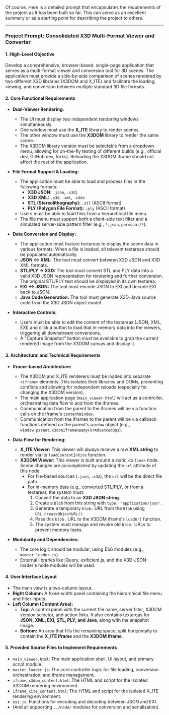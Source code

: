 Of course. Here is a detailed prompt that encapsulates the requirements of the project as it has been built so far. This can serve as an excellent summary or as a starting point for describing the project to others.

---

### **Project Prompt: Consolidated X3D Multi-Format Viewer and Converter**

#### **1. High-Level Objective**

Develop a comprehensive, browser-based, single-page application that serves as a multi-format viewer and conversion tool for 3D scenes. The application must provide a side-by-side comparison of scenes rendered by two different X3D libraries (X3DOM and X_ITE) and facilitate the loading, viewing, and conversion between multiple standard 3D file formats.

#### **2. Core Functional Requirements**

*   **Dual-Viewer Rendering:**
    *   The UI must display two independent rendering windows simultaneously.
    *   One window must use the **X_ITE** library to render scenes.
    *   The other window must use the **X3DOM** library to render the same scene.
    *   The X3DOM library version must be selectable from a dropdown menu, allowing for on-the-fly testing of different builds (e.g., official dev, GitHub dev, forks). Reloading the X3DOM iframe should not affect the rest of the application.

*   **File Format Support & Loading:**
    *   The application must be able to load and process files in the following formats:
        *   **X3D JSON:** `.json`, `.x3dj`
        *   **X3D XML:** `.x3d`, `.xml`, `.x3dv`
        *   **STL (Stereolithography):** `.stl` (ASCII format)
        *   **PLY (Polygon File Format):** `.ply` (ASCII format)
    *   Users must be able to load files from a hierarchical file menu.
    *   The file menu must support both a client-side text filter and a simulated server-side pattern filter (e.g., `*.json`, `personal/*`).

*   **Data Conversion and Display:**
    *   The application must feature textareas to display the scene data in various formats. When a file is loaded, all relevant textareas should be populated automatically.
    *   **JSON <-> XML:** The tool must convert between X3D JSON and X3D XML formats.
    *   **STL/PLY -> X3D:** The tool must convert STL and PLY data into a valid X3D JSON representation for rendering and further conversion. The original STL/PLY text should be displayed in its own textarea.
    *   **EXI <-> JSON:** The tool must encode JSON to EXI and decode EXI back to JSON.
    *   **Java Code Generation:** The tool must generate X3D-Java source code from the X3D JSON object model.

*   **Interactive Controls:**
    *   Users must be able to edit the content of the textareas (JSON, XML, EXI) and click a button to load that in-memory data into the viewers, triggering all downstream conversions.
    *   A "Capture Snapshot" button must be available to grab the current rendered image from the X3DOM canvas and display it.

#### **3. Architectural and Technical Requirements**

*   **Iframe-based Architecture:**
    *   The X3DOM and X_ITE renderers must be loaded into separate `<iframe>` elements. This isolates their libraries and DOMs, preventing conflicts and allowing for independent reloads (especially for changing the X3DOM version).
    *   The main application page (`main_viewer.html`) will act as a controller, orchestrating data flow to and from the iframes.
    *   Communication from the parent to the iframes will be via function calls on the iframe's `contentWindow`.
    *   Communication from the iframes to the parent will be via callback functions defined on the parent's `window` object (e.g., `window.parent.x3domIframeReadyForAdvancedOps`).

*   **Data Flow for Rendering:**
    *   **X_ITE Viewer:** This viewer will always receive a raw **XML string** to render via its `loadContentInXite` function.
    *   **X3DOM Viewer:** This viewer is built around a static `<Inline>` node. Scene changes are accomplished by updating the `url` attribute of this node.
        *   For file-based sources (`.json`, `.x3d`), the `url` will be the direct file path.
        *   For in-memory data (e.g., converted STL/PLY, or from a textarea), the system must:
            1.  Convert the data to an **X3D JSON string**.
            2.  Create a `Blob` from this string with `type: 'application/json'`.
            3.  Generate a temporary `blob:` URL from the `Blob` using `URL.createObjectURL()`.
            4.  Pass this `blob:` URL to the X3DOM iframe's `loadUrl` function.
            5.  The system must manage and revoke old `blob:` URLs to prevent memory leaks.

*   **Modularity and Dependencies:**
    *   The core logic should be modular, using ES6 modules (e.g., `master_loader.js`).
    *   External libraries like jQuery, exificient.js, and the X3D-JSON-loader's node modules will be used.

#### **4. User Interface Layout**

*   The main view is a two-column layout.
*   **Right Column:** A fixed-width panel containing the hierarchical file menu and filter inputs.
*   **Left Column (Content Area):**
    *   **Top:** A control panel with the current file name, server filter, X3DOM version selector, and action links. It also contains textareas for **JSON, XML, EXI, STL, PLY, and Java**, along with the snapshot image.
    *   **Bottom:** An area that fills the remaining space, split horizontally to contain the **X_ITE iframe** and the **X3DOM iframe**.

#### **5. Provided Source Files to Implement Requirements**

*   `main_viewer.html`: The main application shell, UI layout, and primary script module.
*   `master_loader.js`: The core controller logic for file loading, conversion orchestration, and iframe management.
*   `iframe_x3dom_content.html`: The HTML and script for the isolated X3DOM rendering environment.
*   `iframe_xite_content.html`: The HTML and script for the isolated X_ITE rendering environment.
*   `exi.js`: Functions for encoding and decoding between JSON and EXI.
*   (And all supporting `../node/` modules for conversion and serialization).

